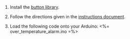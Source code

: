 1. Install the [button library](button.zip).

2. Follow the directions given in the [instructions document](instructions.pdf).

3. Load the following code onto your Arduino:
    <%= over_temperature_alarm.ino =%>
